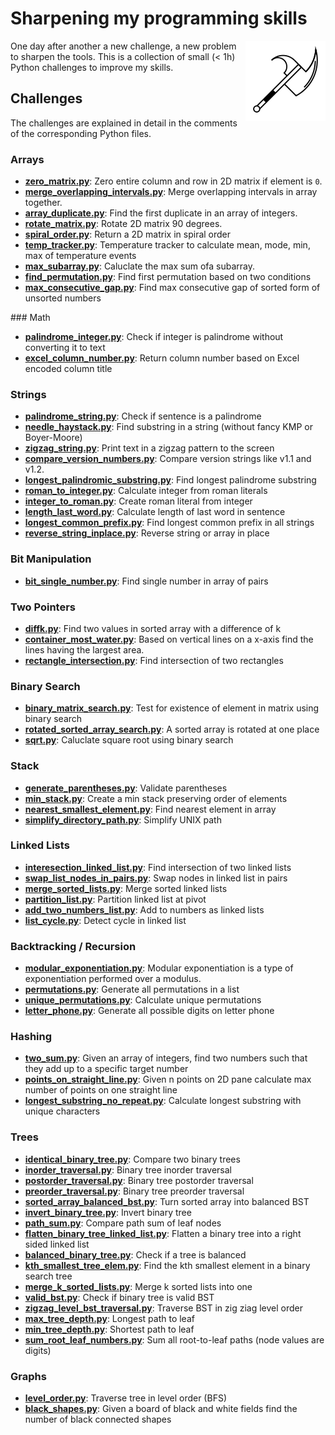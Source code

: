 # Sharpening my programming skills

<img align="right" alt="mbtoolbox" src="keep_tools_sharp.png" />

One day after another a new challenge, a new problem to sharpen
the tools. This is a collection of small (< 1h) Python challenges
to improve my skills.

## Challenges

The challenges are explained in detail
in the comments of the corresponding Python files.

### Arrays

- **[zero_matrix.py](challenges/zero_matrix.py)**: Zero entire column and row in 2D matrix if element is `0`.
- **[merge_overlapping_intervals.py](challenges/merge_overlapping_intervals.py)**: Merge overlapping intervals in array together.
- **[array_duplicate.py](challenges/array_duplicate.py)**: Find the first duplicate in an array of integers.
- **[rotate_matrix.py](challenges/rotate_matrix.py)**: Rotate 2D matrix 90 degrees.
- **[spiral_order.py](challenges/spiral_order.py)**: Return a 2D matrix in spiral order
- **[temp_tracker.py](challenges/temp_tracker.py)**: Temperature tracker to calculate mean, mode, min, max of temperature events
- **[max_subarray.py](challenges/max_subarray.py)**: Caluclate the max sum ofa subarray.
- **[find_permutation.py](challenges/find_permutation.py)**: Find first permutation based on two conditions
- **[max_consecutive_gap.py](challenges/max_consecutive_gap.py)**: Find max consecutive gap of sorted form of unsorted numbers

### Math

- **[palindrome_integer.py](challenges/palindrome_integer.py)**: Check if integer is palindrome without converting it to text
- **[excel_column_number.py](challenges/excel_column_number.py)**: Return column number based on Excel encoded column title

### Strings

- **[palindrome_string.py](challenges/palindrome_string.py)**: Check if sentence is a palindrome
- **[needle_haystack.py](challenges/needle_haystack.py)**: Find substring in a string (without fancy KMP or Boyer-Moore)
- **[zigzag_string.py](challenges/zigzag_string.py)**: Print text in a zigzag pattern to the screen
- **[compare_version_numbers.py](challenges/compare_version_numbers.py)**: Compare version strings like v1.1 and v1.2.
- **[longest_palindromic_substring.py](challenges/longest_palindromic_substring.py)**: Find longest palindrome substring
- **[roman_to_integer.py](challenges/roman_to_integer.py)**: Calculate integer from roman literals
- **[integer_to_roman.py](challenges/integer_to_roman.py)**: Create roman literal from integer
- **[length_last_word.py](challenges/length_last_word.py)**: Calculate length of last word in sentence
- **[longest_common_prefix.py](challenges/longest_common_prefix.py)**: Find longest common prefix in all strings
- **[reverse_string_inplace.py](challenges/reverse_string_inplace.py)**: Reverse string or array in place

### Bit Manipulation

- **[bit_single_number.py](challenges/bit_single_number.py)**: Find single number in array of pairs

### Two Pointers

- **[diffk.py](challenges/diffk.py)**: Find two values in sorted array with a difference of k
- **[container_most_water.py](challenges/container_most_water.py)**: Based  on vertical lines on a x-axis find the lines having the largest area.
- **[rectangle_intersection.py](challenges/rectangle_intersection.py)**: Find intersection of two rectangles

### Binary Search

- **[binary_matrix_search.py](challenges/binary_matrix_search.py)**: Test for existence of element in matrix using binary search
- **[rotated_sorted_array_search.py](challenges/rotated_sorted_array_search.py)**: A sorted array is rotated at one place
- **[sqrt.py](challenges/sqrt.py)**: Caluclate square root using binary search

### Stack

- **[generate_parentheses.py](challenges/generate_parentheses.py)**: Validate parentheses
- **[min_stack.py](challenges/min_stack.py)**: Create a min stack preserving order of elements
- **[nearest_smallest_element.py](challenges/nearest_smallest_element.py)**: Find nearest element in array
- **[simplify_directory_path.py](challenges/simplify_directory_path.py)**: Simplify UNIX path

### Linked Lists

- **[interesection_linked_list.py](challenges/interesection_linked_list.py)**: Find intersection of two linked lists
- **[swap_list_nodes_in_pairs.py](challenges/swap_list_nodes_in_pairs.py)**: Swap nodes in linked list in pairs
- **[merge_sorted_lists.py](challenges/merge_sorted_lists.py)**: Merge sorted linked lists
- **[partition_list.py](challenges/partition_list.py)**: Partition linked list at pivot
- **[add_two_numbers_list.py](challenges/add_two_numbers_list.py)**: Add to numbers as linked lists
- **[list_cycle.py](challenges/list_cycle.py)**: Detect cycle in linked list

### Backtracking / Recursion

- **[modular_exponentiation.py](challenges/modular_exponentiation.py)**: Modular exponentiation is a type of exponentiation performed over a modulus.
- **[permutations.py](challenges/permutations.py)**: Generate all permutations in a list
- **[unique_permutations.py](challenges/unique_permutations.py)**: Calculate unique permutations
- **[letter_phone.py](challenges/letter_phone.py)**: Generate all possible digits on letter phone

### Hashing

- **[two_sum.py](challenges/two_sum.py)**: Given an array of integers, find two numbers such that they add up to a specific target number
- **[points_on_straight_line.py](challenges/points_on_straight_line.py)**: Given n points on 2D pane calculate max number of points on one straight line
- **[longest_substring_no_repeat.py](challenges/longest_substring_no_repeat.py)**: Calculate longest substring with unique characters

### Trees

- **[identical_binary_tree.py](challenges/identical_binary_tree.py)**: Compare two binary trees
- **[inorder_traversal.py](challenges/inorder_traversal.py)**: Binary tree inorder traversal
- **[postorder_traversal.py](challenges/postorder_traversal.py)**: Binary tree postorder traversal
- **[preorder_traversal.py](challenges/preorder_traversal.py)**: Binary tree preorder traversal
- **[sorted_array_balanced_bst.py](challenges/sorted_array_balanced_bst.py)**: Turn sorted array into balanced BST
- **[invert_binary_tree.py](challenges/invert_binary_tree.py)**: Invert binary tree
- **[path_sum.py](challenges/path_sum.py)**: Compare path sum of leaf nodes
- **[flatten_binary_tree_linked_list.py](challenges/flatten_binary_tree_linked_list.py)**: Flatten a binary tree into a right sided linked list
- **[balanced_binary_tree.py](challenges/balanced_binary_tree.py)**: Check if a tree is balanced
- **[kth_smallest_tree_elem.py](challenges/kth_smallest_tree_elem.py)**: Find the kth smallest element in a binary search tree
- **[merge_k_sorted_lists.py](challenges/merge_k_sorted_lists.py)**: Merge k sorted lists into one
- **[valid_bst.py](challenges/valid_bst.py)**: Check if binary tree is valid BST
- **[zigzag_level_bst_traversal.py](challenges/zigzag_level_bst_traversal.py)**: Traverse BST in zig ziag level order
- **[max_tree_depth.py](challenges/max_tree_depth.py)**: Longest path to leaf
- **[min_tree_depth.py](challenges/min_tree_depth.py)**: Shortest path to leaf
- **[sum_root_leaf_numbers.py](challenges/sum_root_leaf_numbers.py)**: Sum all root-to-leaf paths (node values are digits)

### Graphs
- **[level_order.py](challenges/level_order.py)**: Traverse tree in level order (BFS)
- **[black_shapes.py](challenges/black_shapes.py)**: Given a board of black and white fields find the number of black connected shapes

